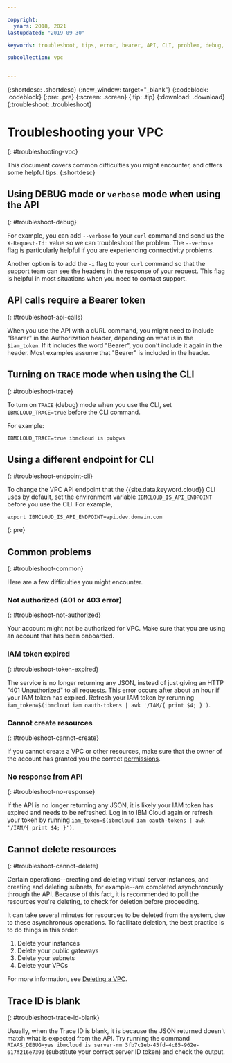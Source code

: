 ```yaml
---

copyright:
  years: 2018, 2021
lastupdated: "2019-09-30"

keywords: troubleshoot, tips, error, bearer, API, CLI, problem, debug, token, trace

subcollection: vpc


---
```


{:shortdesc: .shortdesc}
{:new_window: target="_blank"}
{:codeblock: .codeblock}
{:pre: .pre}
{:screen: .screen}
{:tip: .tip}
{:download: .download}
{:troubleshoot: .troubleshoot}

# Troubleshooting your VPC
{: #troubleshooting-vpc}

This document covers common difficulties you might encounter, and offers some helpful tips.
{:shortdesc}


## Using DEBUG mode or `verbose` mode when using the API
{: #troubleshoot-debug}

For example, you can add `--verbose` to your `curl` command and send us the `X-Request-Id:` value so we can troubleshoot the problem. The `--verbose` flag is particularly helpful if you are experiencing connectivity problems.

Another option is to add the `-i` flag to your `curl` command so that the support team can see the headers in the response of your request. This flag is helpful in most situations when you need to contact support.

## API calls require a Bearer token
{: #troubleshoot-api-calls}

When you use the API with a cURL command, you might need to include "Bearer" in the Authorization header, depending on what is in the `$iam_token`. If it includes the word "Bearer", you don't include it again in the header. Most examples assume that "Bearer" is included in the header.


## Turning on `TRACE` mode when using the CLI
{: #troubleshoot-trace}

To turn on `TRACE` (debug) mode when you use the CLI, set `IBMCLOUD_TRACE=true` before the CLI command.

For example:

 ```
IBMCLOUD_TRACE=true ibmcloud is pubgws
```

## Using a different endpoint for CLI
{: #troubleshoot-endpoint-cli}

To change the VPC API endpoint that the {{site.data.keyword.cloud}} CLI uses by default, set the environment variable `IBMCLOUD_IS_API_ENDPOINT` before you use the CLI. For example,

```
export IBMCLOUD_IS_API_ENDPOINT=api.dev.domain.com
```
{: pre}


## Common problems
{: #troubleshoot-common}

Here are a few difficulties you might encounter.

### Not authorized (401 or 403 error)
{: #troubleshoot-not-authorized}

Your account might not be authorized for VPC. Make sure that you are using an account that has been onboarded. 

### IAM token expired
{: #troubleshoot-token-expired}

The service is no longer returning any JSON, instead of just giving an HTTP "401 Unauthorized" to all requests. This error occurs after about an hour if your IAM token has expired. Refresh your IAM token by rerunning `iam_token=$(ibmcloud iam oauth-tokens | awk '/IAM/{ print $4; }')`.

### Cannot create resources
{: #troubleshoot-cannot-create}

If you cannot create a VPC or other resources, make sure that the owner of the account has granted you the correct [permissions](/docs/vpc?topic=vpc-managing-user-permissions-for-vpc-resources#managing-user-permissions-for-vpc-resources).

### No response from API
{: #troubleshoot-no-response}

If the API is no longer returning any JSON, it is likely your IAM token has expired and needs to be refreshed. Log in to IBM Cloud again or refresh your token by running `iam_token=$(ibmcloud iam oauth-tokens | awk '/IAM/{ print $4; }')`.


## Cannot delete resources
{: #troubleshoot-cannot-delete}

Certain operations--creating and deleting virtual server instances, and creating and deleting subnets, for example--are completed asynchronously through the API. Because of this fact, it is recommended to poll the resources you're deleting, to check for deletion before proceeding. 

It can take several minutes for resources to be deleted from the system, due to these asynchronous operations. To facilitate deletion, the best practice is to do things in this order:

1. Delete your instances
2. Delete your public gateways
3. Delete your subnets
4. Delete your VPCs

For more information, see [Deleting a VPC](/docs/vpc?topic=vpc-deleting).
## Trace ID is blank
{: #troubleshoot-trace-id-blank}

Usually, when the Trace ID is blank, it is because the JSON returned doesn't match what is expected from the API. Try running the command `RIAAS_DEBUG=yes ibmcloud is server-rm 3fb7c1eb-45fd-4c85-962e-617f216e7393` (substitute your correct server ID token) and check the output.
